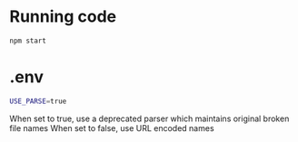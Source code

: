 # Running code
``` bash
npm start
```

# .env
``` bash
USE_PARSE=true
```
When set to true, use a deprecated parser which maintains original broken file names
When set to false, use URL encoded names
